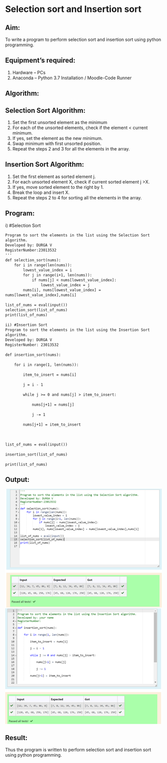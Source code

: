 # Selection sort and Insertion sort
## Aim:
To write a program to perform selection sort and insertion sort using python programming.
## Equipment’s required:
1.	Hardware – PCs
2.	Anaconda – Python 3.7 Installation / Moodle-Code Runner
## Algorithm:
## Selection Sort Algorithm:
1.	Set the first unsorted element as the minimum
2.	For each of the unsorted elements, check if the element < current minimum.
3.	If yes, set the element as the new minimum.
4.	Swap minimum with first unsorted position.
5.	Repeat the steps 2 and 3 for all the elements in the array.
## Insertion Sort Algorithm:
1.	Set the first element as sorted element j.
2.	For each unsorted element X, check if current sorted element j >X.
3.	If yes, move sorted element to the right by 1.
4.	Break the loop and insert X.
5.	Repeat the steps 2 to 4 for sorting all the elements in the array.
## Program:
i)	#Selection Sort
```
Program to sort the elements in the list using the Selection Sort algorithm.
Developed by: DURGA V
RegisterNumber:23013532
'''
def selection_sort(nums):
    for i in range(len(nums)):
        lowest_value_index = i
        for j in range(i+1, len(nums)):
            if nums[j] < nums[lowest_value_index]:
                lowest_value_index = j
        nums[i], nums[lowest_value_index] = nums[lowest_value_index],nums[i]
        
list_of_nums = eval(input())
selection_sort(list_of_nums)
print(list_of_nums)

ii)	#Insertion Sort
Program to sort the elements in the list using the Insertion Sort algorithm.
Developed by: DURGA V
RegisterNumber: 23013532

def insertion_sort(nums):
    
    for i in range(1, len(nums)):
        
        item_to_insert = nums[i]
        
        j = i - 1
        
        while j >= 0 and nums[j] > item_to_insert:
            
            nums[j+1] = nums[j]
            
            j -= 1
            
        nums[j+1] = item_to_insert
        

        
list_of_nums = eval(input())

insertion_sort(list_of_nums)

print(list_of_nums)

```

## Output:
![Alt text](<Screenshot 2023-12-31 140244.png>)
![Alt text](<Screenshot 2023-12-31 140258.png>)
## Result:
Thus the program is written to perform selection sort and insertion sort using python programming.
